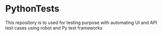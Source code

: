 # PythonTests
This repository is to used for testing purpose with automating UI and API test cases using robot and Py test frameworks
